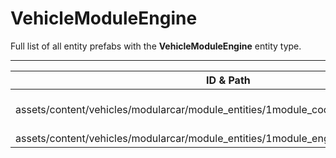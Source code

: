 # VehicleModuleEngine
Full list of all <Badge type="warning" text="2"/> entity prefabs with the **VehicleModuleEngine** entity type.

---
| ID & Path |
| --- |
| <a href="#3414464968"><Badge id="3414464968" type="tip" text="#"/></a> <Badge type="tip" text="3414464968"/> <br> assets/content/vehicles/modularcar/module_entities/1module_cockpit_with_engine.prefab |
| <a href="#178648441"><Badge id="178648441" type="tip" text="#"/></a> <Badge type="tip" text="178648441"/> <br> assets/content/vehicles/modularcar/module_entities/1module_engine.prefab |
